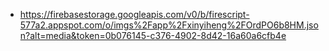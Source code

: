 - https://firebasestorage.googleapis.com/v0/b/firescript-577a2.appspot.com/o/imgs%2Fapp%2Fxinyiheng%2FOrdPO6b8HM.json?alt=media&token=0b076145-c376-4902-8d42-16a60a6cfb4e
